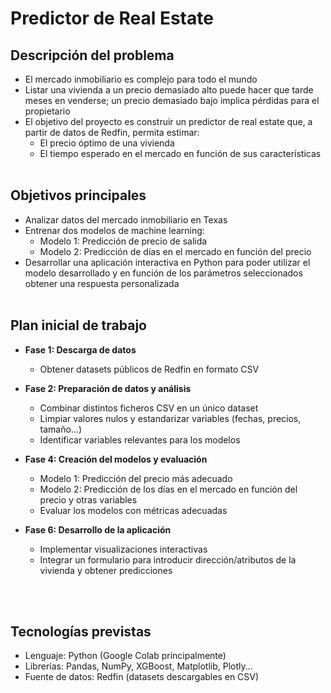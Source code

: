# Predictor de Real Estate

## Descripción del problema
- El mercado inmobiliario es complejo para todo el mundo
- Listar una vivienda a un precio demasiado alto puede hacer que tarde meses en venderse; un precio demasiado bajo implica pérdidas para el propietario
- El objetivo del proyecto es construir un predictor de real estate que, a partir de datos de Redfin, permita estimar:  
  - El precio óptimo de una vivienda 
  - El tiempo esperado en el mercado en función de sus características
<br><br> 
## Objetivos principales
- Analizar datos del mercado inmobiliario en Texas
- Entrenar dos modelos de machine learning:  
  - Modelo 1: Predicción de precio de salida
  - Modelo 2: Predicción de días en el mercado en función del precio
- Desarrollar una aplicación interactiva en Python para poder utilizar el modelo desarrollado y en función de los parámetros seleccionados obtener una respuesta personalizada
<br><br> 
## Plan inicial de trabajo
- **Fase 1: Descarga de datos**  
  - Obtener datasets públicos de Redfin en formato CSV

- **Fase 2: Preparación de datos y análisis**  
  - Combinar distintos ficheros CSV en un único dataset
  - Limpiar valores nulos y estandarizar variables (fechas, precios, tamaño...)
  - Identificar variables relevantes para los modelos

- **Fase 4: Creación del modelos y evaluación**  
  - Modelo 1: Predicción del precio más adecuado
  - Modelo 2: Predicción de los días en el mercado en función del precio y otras variables  
  - Evaluar los modelos con métricas adecuadas 

- **Fase 6: Desarrollo de la aplicación**  
  - Implementar visualizaciones interactivas
  - Integrar un formulario para introducir dirección/atributos de la vivienda y obtener predicciones

<br><br> 
## Tecnologías previstas
- Lenguaje: Python (Google Colab principalmente)
- Librerías: Pandas, NumPy, XGBoost, Matplotlib, Plotly...
- Fuente de datos: Redfin (datasets descargables en CSV)
